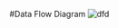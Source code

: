 #Data Flow Diagram
![dfd](https://cloud.githubusercontent.com/assets/16803719/14502227/ee58d062-016f-11e6-85ee-d09cbdc12a3e.png)
